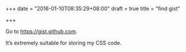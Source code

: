 +++
date = "2016-01-10T08:35:29+08:00"
draft = true
title = "find gist"

+++



Go to <https://gist.github.com>.

It’s extremely suitable for storing my CSS code.